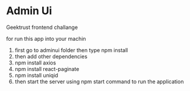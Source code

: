 # Admin Ui
Geektrust frontend challange


for run this app into your machin 
 1) first go to adminui folder then type npm install
 2) then add other dependencies
 3) npm install axios
 4) npm install react-paginate
 5) npm install uniqid
 7) then start the server using npm start command to run the application
  
